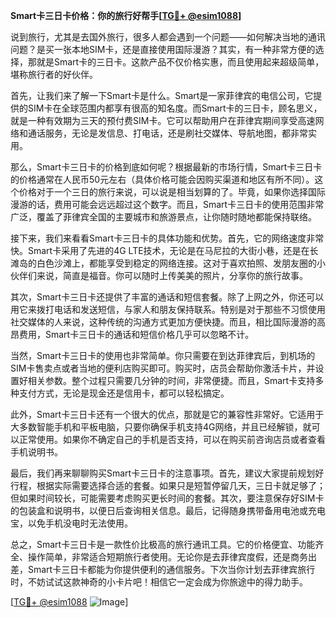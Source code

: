 **Smart卡三日卡价格：你的旅行好帮手[[TG💪+ @esim1088](https://t.me/s/esim1088)]**

说到旅行，尤其是去国外旅行，很多人都会遇到一个问题——如何解决当地的通讯问题？是买一张本地SIM卡，还是直接使用国际漫游？其实，有一种非常方便的选择，那就是Smart卡的三日卡。这款产品不仅价格实惠，而且使用起来超级简单，堪称旅行者的好伙伴。

首先，让我们来了解一下Smart卡是什么。Smart是一家菲律宾的电信公司，它提供的SIM卡在全球范围内都享有很高的知名度。而Smart卡的三日卡，顾名思义，就是一种有效期为三天的预付费SIM卡。它可以帮助用户在菲律宾期间享受高速网络和通话服务，无论是发信息、打电话，还是刷社交媒体、导航地图，都非常实用。

那么，Smart卡三日卡的价格到底如何呢？根据最新的市场行情，Smart卡三日卡的价格通常在人民币50元左右（具体价格可能会因购买渠道和地区有所不同）。这个价格对于一个三日的旅行来说，可以说是相当划算的了。毕竟，如果你选择国际漫游的话，费用可能会远远超过这个数字。而且，Smart卡三日卡的使用范围非常广泛，覆盖了菲律宾全国的主要城市和旅游景点，让你随时随地都能保持联络。

接下来，我们来看看Smart卡三日卡的具体功能和优势。首先，它的网络速度非常快。Smart卡采用了先进的4G LTE技术，无论是在马尼拉的大街小巷，还是在长滩岛的白色沙滩上，都能享受到稳定的网络连接。这对于喜欢拍照、发朋友圈的小伙伴们来说，简直是福音。你可以随时上传美美的照片，分享你的旅行故事。

其次，Smart卡三日卡还提供了丰富的通话和短信套餐。除了上网之外，你还可以用它来拨打电话和发送短信，与家人和朋友保持联系。特别是对于那些不习惯使用社交媒体的人来说，这种传统的沟通方式更加方便快捷。而且，相比国际漫游的高昂费用，Smart卡三日卡的通话和短信价格几乎可以忽略不计。

当然，Smart卡三日卡的使用也非常简单。你只需要在到达菲律宾后，到机场的SIM卡售卖点或者当地的便利店购买即可。购买时，店员会帮助你激活卡片，并设置好相关参数。整个过程只需要几分钟的时间，非常便捷。而且，Smart卡支持多种支付方式，无论是现金还是信用卡，都可以轻松搞定。

此外，Smart卡三日卡还有一个很大的优点，那就是它的兼容性非常好。它适用于大多数智能手机和平板电脑，只要你确保手机支持4G网络，并且已经解锁，就可以正常使用。如果你不确定自己的手机是否支持，可以在购买前咨询店员或者查看手机说明书。

最后，我们再来聊聊购买Smart卡三日卡的注意事项。首先，建议大家提前规划好行程，根据实际需要选择合适的套餐。如果只是短暂停留几天，三日卡就足够了；但如果时间较长，可能需要考虑购买更长时间的套餐。其次，要注意保存好SIM卡的包装盒和说明书，以便日后查询相关信息。最后，记得随身携带备用电池或充电宝，以免手机没电时无法使用。

总之，Smart卡三日卡是一款性价比极高的旅行通讯工具。它的价格便宜、功能齐全、操作简单，非常适合短期旅行者使用。无论你是去菲律宾度假，还是商务出差，Smart卡三日卡都能为你提供便利的通信服务。下次当你计划去菲律宾旅行时，不妨试试这款神奇的小卡片吧！相信它一定会成为你旅途中的得力助手。

[[TG💪+ @esim1088](https://t.me/s/esim1088) ![Image](https://i.postimg.cc/4NQfJmqS/Snipaste-2025-05-13-00-14-12.png)]